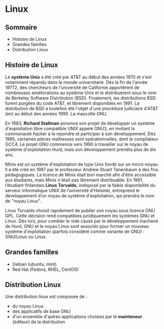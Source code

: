# Linux
## Sommaire
* Histoire de Linux
* Grandes familles
* Distribution Linux

## Histoire de Linux
Le **système Unix** a été créé par AT&T au début des années 1970 et s'est notamment répandu dans le monde universitaire. Dès la fin de l'année 19772, des chercheurs de l'université de Californie apportèrent de nombreuses améliorations au système Unix et le distribuèrent sous le nom de Berkeley Software Distribution (BSD). Finalement, les distributions BSD furent purgées du code AT&T, et librement disponibles en 1991. La distribution de BSD a toutefois été l'objet d'une procédure judiciaire d'AT&T (en) au début des années 1990.
La mascotte GNU.

En 1983, **Richard Stallman** annonce son projet de développer un système d'exploitation libre compatible UNIX appelé GNU3, en invitant la communauté hacker à le rejoindre et participer à son développement. Dès 1985, certaines pièces maîtresses sont opérationnelles, dont le compilateur GCC4. Le projet GNU commence vers 1990 à travailler sur le noyau de système d'exploitation Hurd, mais son développement prendra plus de dix ans.

Minix est un système d'exploitation de type Unix fondé sur un micro-noyau. Il a été créé en 1987 par le professeur Andrew Stuart Tanenbaum à des fins pédagogiques. La licence de Minix était bon marché afin d'être accessible aux étudiants, mais Minix n'était pas librement distribuable. 
En 1991, l’étudiant finlandais **Linus Torvalds**, indisposé par la faible disponibilité du serveur informatique UNIX de l’université d'Helsinki, entreprend le développement d’un noyau de système d'exploitation, qui prendra le nom de "noyau Linux".

Linus Torvalds choisit rapidement de publier son noyau sous licence GNU GPL. Cette décision rend compatibles juridiquement les systèmes GNU et Linux. Dès lors, pour combler le vide causé par le développement inachevé de Hurd, GNU et le noyau Linux sont associés pour former un nouveau système d'exploitation (parfois considéré comme variante de GNU) : GNU/Linux ou Linux. 

## Grandes familles
* Debian (ubuntu, mint)
* Red Hat (Fedora, RHEL, CentOS)

## Distribution Linux

Une distribution linux est composée de :
- du noyau Linux
- des applicatifs de base GNU
- d'un ensemble d'autres applications choisies par le **mainteneur** (éditeur) de la distribution


